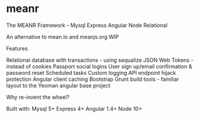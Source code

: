 # meanr
The MEANR Framework - Mysql Express Angular Node Relational

An alternative to mean.io and meanjs.org
WIP

Features

Relational database with transactions - using sequalize
JSON Web Tokens - instead of cookies
Passport social logins
User sign up/email confirmation & password reset
Scheduled tasks
Custom logging
API endpoint hijack protection
Angular client caching
Bootstrap
Grunt build tools - familiar layout to the Yeoman angular base project

Why re-invent the wheel?


Built with:
Mysql 5+
Express 4+
Angular 1.4+
Node 10+
